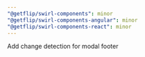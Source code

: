```yaml
---
"@getflip/swirl-components": minor
"@getflip/swirl-components-angular": minor
"@getflip/swirl-components-react": minor
---
```


Add change detection for modal footer
